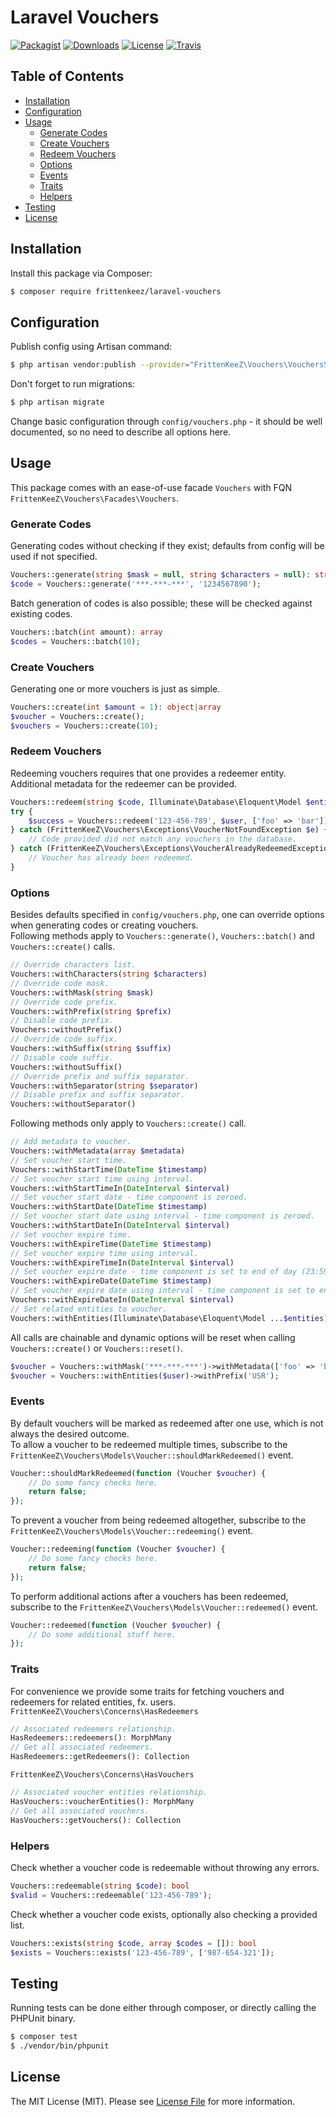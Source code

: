 # Laravel Vouchers

[![Packagist](https://img.shields.io/packagist/v/frittenkeez/laravel-vouchers.svg?style=flat-square)](https://packagist.org/packages/frittenkeez/laravel-vouchers)
[![Downloads](https://img.shields.io/packagist/dt/frittenkeez/laravel-vouchers.svg?style=flat-square)](https://packagist.org/packages/frittenkeez/laravel-vouchers)
[![License](https://img.shields.io/github/license/frittenkeez/laravel-vouchers.svg?style=flat-square)](LICENSE)
[![Travis](https://img.shields.io/travis/FrittenKeeZ/laravel-vouchers.svg?style=flat-square)](https://travis-ci.org/FrittenKeeZ/laravel-vouchers)

## Table of Contents
- [Installation](#installation)
- [Configuration](#configuration)
- [Usage](#usage)
    - [Generate Codes](#generate-codes)
    - [Create Vouchers](#create-vouchers)
    - [Redeem Vouchers](#redeem-vouchers)
    - [Options](#options)
    - [Events](#events)
    - [Traits](#traits)
    - [Helpers](#helpers)
- [Testing](#testing)
- [License](#license)

## Installation
Install this package via Composer:
```bash
$ composer require frittenkeez/laravel-vouchers
```

## Configuration
Publish config using Artisan command:
```bash
$ php artisan vendor:publish --provider="FrittenKeeZ\Vouchers\VouchersServiceProvider"
```
Don't forget to run migrations:
```bash
$ php artisan migrate
```
Change basic configuration through `config/vouchers.php` - it should be well documented, so no need to describe all options here.

## Usage
This package comes with an ease-of-use facade `Vouchers` with FQN `FrittenKeeZ\Vouchers\Facades\Vouchers`.

### Generate Codes
Generating codes without checking if they exist; defaults from config will be used if not specified.
```php
Vouchers::generate(string $mask = null, string $characters = null): string
$code = Vouchers::generate('***-***-***', '1234567890');
```
Batch generation of codes is also possible; these will be checked against existing codes.
```php
Vouchers::batch(int amount): array
$codes = Vouchers::batch(10);
```

### Create Vouchers
Generating one or more vouchers is just as simple.
```php
Vouchers::create(int $amount = 1): object|array
$voucher = Vouchers::create();
$vouchers = Vouchers::create(10);
```

### Redeem Vouchers
Redeeming vouchers requires that one provides a redeemer entity.  
Additional metadata for the redeemer can be provided.
```php
Vouchers::redeem(string $code, Illuminate\Database\Eloquent\Model $entity, array $metadata = []): bool
try {
    $success = Vouchers::redeem('123-456-789', $user, ['foo' => 'bar']);
} catch (FrittenKeeZ\Vouchers\Exceptions\VoucherNotFoundException $e) {
    // Code provided did not match any vouchers in the database.
} catch (FrittenKeeZ\Vouchers\Exceptions\VoucherAlreadyRedeemedException $e) {
    // Voucher has already been redeemed.
}
```

### Options
Besides defaults specified in `config/vouchers.php`, one can override options when generating codes or creating vouchers.  
Following methods apply to `Vouchers::generate()`, `Vouchers::batch()` and `Vouchers::create()` calls.
```php
// Override characters list.
Vouchers::withCharacters(string $characters)
// Override code mask.
Vouchers::withMask(string $mask)
// Override code prefix.
Vouchers::withPrefix(string $prefix)
// Disable code prefix.
Vouchers::withoutPrefix()
// Override code suffix.
Vouchers::withSuffix(string $suffix)
// Disable code suffix.
Vouchers::withoutSuffix()
// Override prefix and suffix separator.
Vouchers::withSeparator(string $separator)
// Disable prefix and suffix separator.
Vouchers::withoutSeparator()
```
Following methods only apply to `Vouchers::create()` call.
```php
// Add metadata to voucher.
Vouchers::withMetadata(array $metadata)
// Set voucher start time.
Vouchers::withStartTime(DateTime $timestamp)
// Set voucher start time using interval.
Vouchers::withStartTimeIn(DateInterval $interval)
// Set voucher start date - time component is zeroed.
Vouchers::withStartDate(DateTime $timestamp)
// Set voucher start date using interval - time component is zeroed.
Vouchers::withStartDateIn(DateInterval $interval)
// Set voucher expire time.
Vouchers::withExpireTime(DateTime $timestamp)
// Set voucher expire time using interval.
Vouchers::withExpireTimeIn(DateInterval $interval)
// Set voucher expire date - time component is set to end of day (23:59:59).
Vouchers::withExpireDate(DateTime $timestamp)
// Set voucher expire date using interval - time component is set to end of day (23:59:59).
Vouchers::withExpireDateIn(DateInterval $interval)
// Set related entities to voucher.
Vouchers::withEntities(Illuminate\Database\Eloquent\Model ...$entities)
```
All calls are chainable and dynamic options will be reset when calling `Vouchers::create()` or `Vouchers::reset()`.
```php
$voucher = Vouchers::withMask('***-***-***')->withMetadata(['foo' => 'bar'])->withExpireDateIn(CarbonInterval::create('P30D')->create();
$voucher = Vouchers::withEntities($user)->withPrefix('USR');
```

### Events
By default vouchers will be marked as redeemed after one use, which is not always the desired outcome.  
To allow a voucher to be redeemed multiple times, subscribe to the `FrittenKeeZ\Vouchers\Models\Voucher::shouldMarkRedeemed()` event.
```php
Voucher::shouldMarkRedeemed(function (Voucher $voucher) {
    // Do some fancy checks here.
    return false;
});
```
To prevent a voucher from being redeemed altogether, subscribe to the `FrittenKeeZ\Vouchers\Models\Voucher::redeeming()` event.
```php
Voucher::redeeming(function (Voucher $voucher) {
    // Do some fancy checks here.
    return false;
});
```
To perform additional actions after a vouchers has been redeemed, subscribe to the `FrittenKeeZ\Vouchers\Models\Voucher::redeemed()` event.
```php
Voucher::redeemed(function (Voucher $voucher) {
    // Do some additional stuff here.
});
```

### Traits
For convenience we provide some traits for fetching vouchers and redeemers for related entities, fx. users.  
`FrittenKeeZ\Vouchers\Concerns\HasRedeemers`
```php
// Associated redeemers relationship.
HasRedeemers::redeemers(): MorphMany
// Get all associated redeemers.
HasRedeemers::getRedeemers(): Collection
```
`FrittenKeeZ\Vouchers\Concerns\HasVouchers`
```php
// Associated voucher entities relationship.
HasVouchers::voucherEntities(): MorphMany
// Get all associated vouchers.
HasVouchers::getVouchers(): Collection
```

### Helpers
Check whether a voucher code is redeemable without throwing any errors.
```php
Vouchers::redeemable(string $code): bool
$valid = Vouchers::redeemable('123-456-789');
```
Check whether a voucher code exists, optionally also checking a provided list.
```php
Vouchers::exists(string $code, array $codes = []): bool
$exists = Vouchers::exists('123-456-789', ['987-654-321']);
```

## Testing
Running tests can be done either through composer, or directly calling the PHPUnit binary.
```bash
$ composer test
$ ./vendor/bin/phpunit
```

## License
The MIT License (MIT). Please see [License File](LICENSE) for more information.
